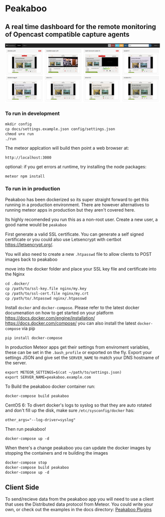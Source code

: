 Peakaboo
========

## A real time dashboard for the remote monitoring of Opencast compatible capture agents

![Alt text](docs/peakaboo.png?raw=true "Peakaboo-roomlist")

### To run in development
```shell
mkdir config
cp docs/settings.example.json config/settings.json
chmod u+x run
./run
```
The meteor applcation will build then point a web browser at:
```shell
http://localhost:3000
```

optional: if you get errors at runtime, try installing the node packages:
```shell
meteor npm install
```

### To run in in production
Peakaboo has been dockerized so its super straight forward to get this running in a production environment. There are however alternatives to running meteor apps in production but they aren't covered here.

Its highly recomended you run this as a non-root user. Create a new user, a good name would be `peakaboo`

First generate a valid SSL certificate. You can generate a self signed certificate or you could also use Letsencrypt with certbot https://letsencrypt.org/.

You will also need to create a new `.htpasswd` file to allow clients to POST images back to peakaboo

move into the docker folder and place your SSL key file and certificate into the Nginx
```shell
cd .docker/
cp /path/to/ssl-key.file nginx/my.key
cp /path/to/ssl-cert.file nginx/my.crt
cp /path/to/.htpasswd nginx/.htpasswd
```

Install `docker` and `docker-compose`. Please refer to the latest docker documenation on how to get started on your platform https://docs.docker.com/engine/installation/
https://docs.docker.com/compose/
you can also install the latest `docker-compose` via pip
```shell
pip install docker-compose
```

In production Meteor apps get their settings from enviroment variables, these can be set in the `.bash_profile` or exported on the fly. Export your settings JSON and give set the `SERVER_NAME` to match your DNS hostname of the server.
```shell
export METEOR_SETTINGS=$(cat ~/path/to/settings.json)
export SERVER_NAME=peakaboo.example.com
```

To Build the peakaboo docker container run:

```shell
docker-compose build peakaboo
```
CentOS 6:
To divert docker's logs to syslog so that they are auto rotated and don't fill up the
disk, make sure `/etc/sysconfig/docker` has:

```shell
other_args="--log-driver=syslog"
```

Then run peakaboo!
```
docker-compose up -d
```

When there's a change peakaboo you can update the docker images by stopping the containers and re building the images
```
docker-compose stop
docker-compose build peakaboo
docker-compose up -d
```
Client Side
-----------

To send/recieve data from the peakaboo app you will need to use a client that uses the Distributed data protocol from Meteor. You could write your own, or check out the examples in the docs directory: [Peakaboo Plugins](docs/capture_agent_plugins/examples)
